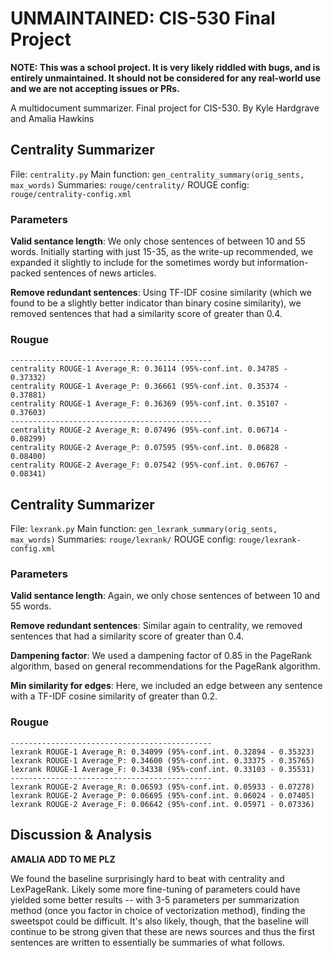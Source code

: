 # UNMAINTAINED: CIS-530 Final Project

**NOTE: This was a school project. It is very likely riddled with bugs, and is entirely unmaintained. It should not be considered for any real-world use and we are not accepting issues or PRs.**

A multidocument summarizer. Final project for CIS-530.
By Kyle Hardgrave and Amalia Hawkins


Centrality Summarizer
---------------------

File: `centrality.py`
Main function: `gen_centrality_summary(orig_sents, max_words)`
Summaries: `rouge/centrality/`
ROUGE config: `rouge/centrality-config.xml`

### Parameters
**Valid sentance length**: We only chose sentences of between 10 and 55 words. Initially starting with just 15-35, as the write-up recommended, we expanded it slightly to include for the sometimes wordy but information-packed sentences of news articles.

**Remove redundant sentences**: Using TF-IDF cosine similarity (which we found to be a slightly better indicator than binary cosine similarity), we removed sentences that had a similarity score of greater than 0.4.

### Rougue

    ---------------------------------------------
    centrality ROUGE-1 Average_R: 0.36114 (95%-conf.int. 0.34785 - 0.37332)
    centrality ROUGE-1 Average_P: 0.36661 (95%-conf.int. 0.35374 - 0.37881)
    centrality ROUGE-1 Average_F: 0.36369 (95%-conf.int. 0.35107 - 0.37603)
    ---------------------------------------------
    centrality ROUGE-2 Average_R: 0.07496 (95%-conf.int. 0.06714 - 0.08299)
    centrality ROUGE-2 Average_P: 0.07595 (95%-conf.int. 0.06828 - 0.08400)
    centrality ROUGE-2 Average_F: 0.07542 (95%-conf.int. 0.06767 - 0.08341)


Centrality Summarizer
---------------------

File: `lexrank.py`
Main function: `gen_lexrank_summary(orig_sents, max_words)`
Summaries: `rouge/lexrank/`
ROUGE config: `rouge/lexrank-config.xml`

### Parameters
**Valid sentance length**: Again, we only chose sentences of between 10 and 55 words.

**Remove redundant sentences**: Similar again to centrality, we removed sentences that had a similarity score of greater than 0.4.

**Dampening factor**: We used a dampening factor of 0.85 in the PageRank algorithm, based on general recommendations for the PageRank algorithm.

**Min similarity for edges**: Here, we included an edge between any sentence with a TF-IDF cosine similarity of greater than 0.2.

### Rougue

    ---------------------------------------------
    lexrank ROUGE-1 Average_R: 0.34099 (95%-conf.int. 0.32894 - 0.35323)
    lexrank ROUGE-1 Average_P: 0.34600 (95%-conf.int. 0.33375 - 0.35765)
    lexrank ROUGE-1 Average_F: 0.34338 (95%-conf.int. 0.33103 - 0.35531)
    ---------------------------------------------
    lexrank ROUGE-2 Average_R: 0.06593 (95%-conf.int. 0.05933 - 0.07278)
    lexrank ROUGE-2 Average_P: 0.06695 (95%-conf.int. 0.06024 - 0.07405)
    lexrank ROUGE-2 Average_F: 0.06642 (95%-conf.int. 0.05971 - 0.07336)


## Discussion & Analysis

**AMALIA ADD TO ME PLZ**

We found the baseline surprisingly hard to beat with centrality and LexPageRank. Likely some more fine-tuning of parameters could have yielded some better results -- with 3-5 parameters per summarization method (once you factor in choice of vectorization method), finding the sweetspot could be difficult. It's also likely, though, that the baseline will continue to be strong given that these are news sources and thus the first sentences are written to essentially be summaries of what follows.
